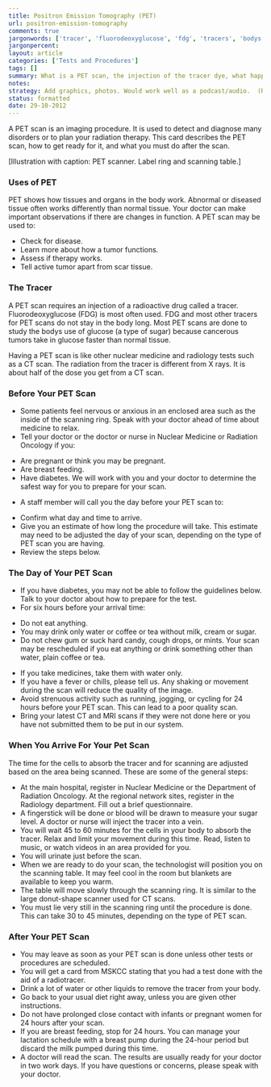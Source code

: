 ```yaml
---
title: Positron Emission Tomography (PET)
url: positron-emission-tomography
comments: true
jargonwords: ['tracer', 'fluorodeoxyglucose', 'fdg', 'tracers', 'bodys', 'cancerous', 'radiology', 'oncology', 'mints', 'rescheduled', 'chills', 'mri', 'fingerstick', 'urinate', 'technologist', 'donut-shape', 'mskcc', 'radiotracer', 'lactation', '-hour']
jargonpercent:
layout: article
categories: ['Tests and Procedures']
tags: []
summary: What is a PET scan, the injection of the tracer dye, what happens before the PET scan, what to tell your doctor before your scan, what happens on the day of the scan, after your scan, precautions. 
notes:
strategy: Add graphics, photos. Would work well as a podcast/audio.  (Rethink? No. Some re-writing? No. Graphics or diagrams? Yes. Photography? Yes. Podcast or audio? Yes. Video? No)
status: formatted
date: 29-10-2012
---
```

A PET scan is an imaging procedure. It is used to detect and diagnose many disorders or to plan your radiation therapy. This card describes the PET scan, how to get ready for it, and what you must do after the scan. 

[Illustration with caption: PET scanner. Label ring and scanning table.]

### Uses of PET
PET shows how tissues and organs in the body work.  Abnormal or diseased tissue often works differently than normal tissue. Your doctor can make important observations if there are changes in function. A PET scan may be used to:

* Check for disease. 
* Learn more about how a tumor functions. 
* Assess if therapy works. 
* Tell active tumor apart from scar tissue. 

### The Tracer
A PET scan requires an injection of a radioactive drug called a tracer. Fluorodeoxyglucose (FDG) is most often used. FDG and most other tracers for PET scans do not stay in the body long. Most PET scans are done to study the bodys use of glucose (a type of sugar) because cancerous tumors take in glucose faster than normal tissue. 

Having a PET scan is like other nuclear medicine and radiology tests such as a CT scan. The radiation from the tracer is different from X rays. It is about half of the dose you get from a CT scan. 

### Before Your PET Scan
* Some patients feel nervous or anxious in an enclosed area such as the inside of the scanning ring. Speak with your doctor ahead of time about medicine to relax. 
* Tell your doctor or the doctor or nurse in Nuclear Medicine or Radiation Oncology if you:
- Are pregnant or think you may be pregnant. 
- Are breast feeding. 
- Have diabetes. We will work with you and your doctor to determine the safest way for you to prepare for your scan. 
* A staff member will call you the day before your PET scan to: 
- Confirm what day and time to arrive. 
- Give you an estimate of how long the procedure will take. This estimate may need to be adjusted the day of your scan, depending on the type of PET scan you are having. 
- Review the steps below.  

### The Day of Your PET Scan
* If you have diabetes, you may not be able to follow the guidelines below. Talk to your doctor about how to prepare for the test. 
* For six hours before your arrival time:
- Do not eat anything.
- You may drink only water or coffee or tea without milk, cream or sugar. 
- Do not chew gum or suck hard candy, cough drops, or mints. 
Your scan may be rescheduled if you eat anything or drink something other than water, plain coffee or tea. 
* If you take medicines, take them with water only. 
* If you have a fever or chills, please tell us. Any shaking or movement during the scan will reduce the quality of the image. 
* Avoid strenuous activity such as running, jogging, or cycling for 24 hours before your PET scan. This can lead to a poor quality scan. 
* Bring your latest CT and MRI scans if they were not done here or you have not submitted them to be put in our system. 

### When You Arrive For Your Pet Scan
The time for the cells to absorb the tracer and for scanning are adjusted based on the area being scanned. These are some of the general steps: 

* At the main hospital, register in Nuclear Medicine or the Department of Radiation Oncology. At the regional network sites, register in the Radiology department. Fill out a brief questionnaire. 
* A fingerstick will be done or blood will be drawn to measure your sugar level. A doctor or nurse will inject the tracer into a vein. 
* You will wait 45 to 60 minutes for the cells in your body to absorb the tracer. Relax and limit your movement during this time. Read, listen to music, or watch videos in an area provided for you. 
* You will urinate just before the scan. 
* When we are ready to do your scan, the technologist will position you on the scanning table. It may feel cool in the room but blankets are available to keep you warm. 
* The table will move slowly through the scanning ring. It is similar to the large donut-shape scanner used for CT scans. 
* You must lie very still in the scanning ring until the procedure is done. This can take 30 to 45 minutes, depending on the type of PET scan. 

### After Your PET Scan
* You may leave as soon as your PET scan is done unless other tests or procedures are scheduled.
* You will get a card from MSKCC stating that you had a test done with the aid of a radiotracer. 
* Drink a lot of water or other liquids to remove the tracer from your body. 
* Go back to your usual diet right away, unless you are given other instructions. 
* Do not have prolonged close contact with infants or pregnant women for 24 hours after your scan. 
* If you are breast feeding, stop for 24 hours. You can manage your lactation schedule with a breast pump during the 24-hour period but discard the milk pumped during this time. 
* A doctor will read the scan. The results are usually ready for your doctor in two work days. If you have questions or concerns, please speak with your doctor.
